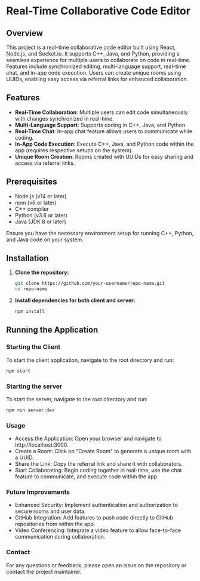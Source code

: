 # Real-Time Collaborative Code Editor

## Overview

This project is a real-time collaborative code editor built using React, Node.js, and Socket.io. It supports C++, Java, and Python, providing a seamless experience for multiple users to collaborate on code in real-time. Features include synchronized editing, multi-language support, real-time chat, and in-app code execution. Users can create unique rooms using UUIDs, enabling easy access via referral links for enhanced collaboration.

## Features

- **Real-Time Collaboration**: Multiple users can edit code simultaneously with changes synchronized in real-time.
- **Multi-Language Support**: Supports coding in C++, Java, and Python.
- **Real-Time Chat**: In-app chat feature allows users to communicate while coding.
- **In-App Code Execution**: Execute C++, Java, and Python code within the app (requires respective setups on the system).
- **Unique Room Creation**: Rooms created with UUIDs for easy sharing and access via referral links.

## Prerequisites

- Node.js (v14 or later)
- npm (v6 or later)
- C++ compiler
- Python (v3.6 or later)
- Java (JDK 8 or later)

Ensure you have the necessary environment setup for running C++, Python, and Java code on your system.

## Installation

1. **Clone the repository:**
    ```bash
    git clone https://github.com/your-username/repo-name.git
    cd repo-name
    ```

2. **Install dependencies for both client and server:**
    ```bash
    npm install
   
    ```

## Running the Application

### Starting the Client

To start the client application, navigate to the root directory and run:
```bash
npm start
```

### Starting the server

To start the server, navigate to the root directory and run:
```bash
npm run server:dev
```

### Usage

- Access the Application: Open your browser and navigate to http://localhost:3000.
- Create a Room: Click on "Create Room" to generate a unique room with a UUID.
- Share the Link: Copy the referral link and share it with collaborators.
- Start Collaborating: Begin coding together in real-time, use the chat feature to communicate, and execute code within the app.


### Future Improvements
- Enhanced Security: Implement authentication and authorization to secure rooms and user data.
- GitHub Integration: Add features to push code directly to GitHub repositories from within the app.
- Video Conferencing: Integrate a video feature to allow face-to-face communication during collaboration.

### Contact
For any questions or feedback, please open an issue on the repository or contact the project maintainer.
